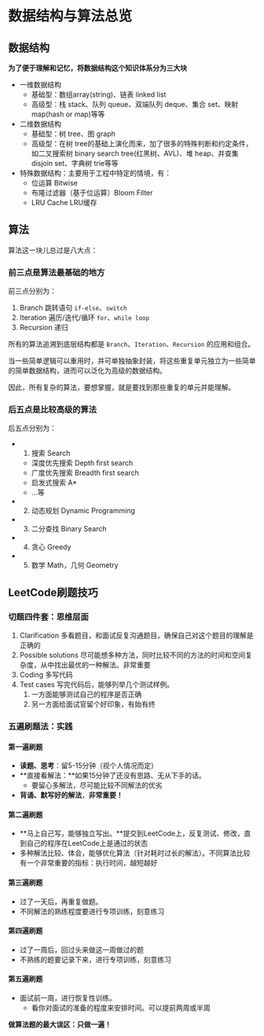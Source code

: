 # 数据结构与算法总览

## 数据结构
**为了便于理解和记忆，将数据结构这个知识体系分为三大块**
- 一维数据结构
  - 基础型：数组array(string)、链表 linked list
  - 高级型：栈 stack、队列 queue、双端队列 deque、集合 set、映射 map(hash or map)等等
- 二维数据结构
  - 基础型：树 tree、图 graph
  - 高级型：在树 tree的基础上演化而来，加了很多的特殊判断和约定条件，如二叉搜索树 binary search tree(红黑树、AVL)、堆 heap、并查集 disjoin set、字典树 trie等等
- 特殊数据结构：主要用于工程中特定的情境，有：
  - 位运算 Bitwise
  - 布隆过滤器（基于位运算）Bloom Filter
  - LRU Cache LRU缓存

## 算法

算法这一块儿总过是八大点：

### 前三点是算法最基础的地方
前三点分别为：
1. Branch 跳转语句 `if-else`、`switch`
2. Iteration 遍历/迭代/循环 `for`、`while loop`
3. Recursion 递归 

所有的算法追溯到底层结构都是 `Branch`、`Iteration`、`Recursion` 的应用和组合。

当一些简单逻辑可以重用时，并可单独抽象封装，将这些重复单元独立为一些简单的简单数据结构，进而可以泛化为高级的数据结构。

因此，所有复杂的算法，要想掌握，就是要找到那些重复的单元并能理解。

### 后五点是比较高级的算法
后五点分别为：
- 1. 搜索 Search
  - 深度优先搜索 Depth  first search
  - 广度优先搜索 Breadth first search
  - 启发式搜索 A*
  - ...等
- 2. 动态规划 Dynamic Programming
- 3. 二分查找 Binary Search
- 4. 贪心 Greedy
- 5. 数学 Math，几何 Geometry

## LeetCode刷题技巧

### 切题四件套：思维层面
1. Clarification 多看题目，和面试反复沟通题目，确保自己对这个题目的理解是正确的
2. Possible solutions 尽可能想多种方法，同时比较不同的方法的时间和空间复杂度，从中找出最优的一种解法。非常重要
3. Coding 多写代码
4. Test cases 写完代码后，能够列举几个测试样例。
   1. 一方面能够测试自己的程序是否正确
   2. 另一方面给面试官留个好印象，有始有终

### 五遍刷题法：实践

#### 第一遍刷题
- **读题、思考**：留5-15分钟（视个人情况而定） 
- **直接看解法：**如果15分钟了还没有思路、无从下手的话。
  - 要留心多解法，尽可能比较不同解法的优劣
- **背诵、默写好的解法**，**非常重要！**

#### 第二遍刷题
- **马上自己写，能够独立写出。**提交到LeetCode上，反复测试、修改，直到自己的程序在LeetCode上是通过的状态
- 多种解法比较、体会，能够优化算法（针对耗时过长的解法）。不同算法比较有一个非常重要的指标：执行时间，越短越好

#### 第三遍刷题
- 过了一天后，再重复做题。
- 不同解法的熟练程度要进行专项训练，刻意练习
#### 第四遍刷题
- 过了一周后，回过头来做这一周做过的题
- 不熟练的题要记录下来，进行专项训练，刻意练习

#### 第五遍刷题
- 面试前一周，进行恢复性训练。
  - 看你对面试的准备的程度来安排时间。可以提前两周或半周


**做算法题的最大误区：只做一遍！**
